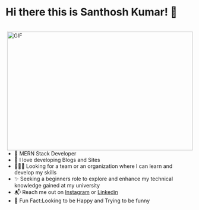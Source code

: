 # Hi there this is Santhosh Kumar! 👋
<br>

<img align="right" alt="GIF" src="https://www.google.com/url?sa=i&url=https%3A%2F%2Fwww.pinterest.com%2Fpin%2F567523990538356835%2F&psig=AOvVaw1o26aFuiktRJh6OLi4Bv7-&ust=1643889399463000&source=images&cd=vfe&ved=0CAsQjRxqFwoTCPDJvLD74PUCFQAAAAAdAAAAABAD" width="500" height="320" />

* 🙋 MERN Stack Developer
* 💙 I love developing Blogs and Sites
* 🧑‍🤝‍🧑 Looking for a team or an organization where I can learn and develop my skills
* ✨ Seeking a beginners role to explore and enhance my technical knowledge gained at my university
* 📬 Reach me out on [Instagram](https://www.instagram.com/santhosh_kumar_08/) or [Linkedin](https://www.linkedin.com/in/santhosh-kumar-8039651ba) 
* 🐤 Fun Fact:Looking to be Happy and Trying to be funny







